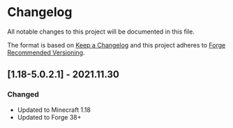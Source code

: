 # Changelog
All notable changes to this project will be documented in this file.

The format is based on [Keep a Changelog](http://keepachangelog.com/en/1.0.0/) and this project adheres to [Forge Recommended Versioning](https://mcforge.readthedocs.io/en/latest/conventions/versioning/).

## [1.18-5.0.2.1] - 2021.11.30
### Changed
- Updated to Minecraft 1.18
- Updated to Forge 38+
